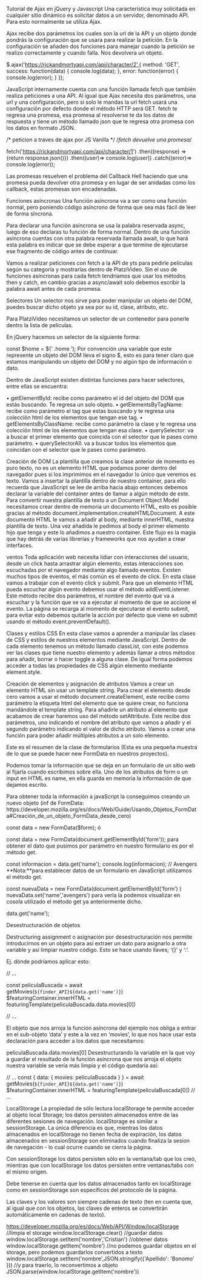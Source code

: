 <!-- Shift + Alt + A => comenta el codigo seleccionado -->

Tutorial de Ajax en jQuery y Javascript
Una característica muy solicitada en cualquier sitio dinámico es solicitar datos a un servidor, denominado API. Para esto normalmente se utiliza Ajax.

Ajax recibe dos parámetros los cuales son la url de la API y un objeto donde pondrás la configuración que se usara para realizar la petición. En la configuración se añaden dos funciones para manejar cuando la petición se realizo correctamente y cuando falla. Nos devolvera un objeto.

$.ajax('https://rickandmortyapi.com/api/character/2',{
method: 'GET',
success: function(data) {
  console.log(data);
},
error: function(error) {
  console.log(error);
}
});

JavaScript internamente cuenta con una función llamada fetch que también realiza peticiones a una API. Al igual que Ajax necesita dos parámetros, una url y una configuración, pero si solo le mandas la url fetch usará una configuración por defecto donde el método HTTP será GET.
fetch te regresa una promesa, esa promesa al resolverse te da los datos de respuesta y tiene un método llamado json que te regresa otra promesa con los datos en formato JSON.

/* peticion a traves de ajax por JS Vanilla */
/*fetch devuelve una promesa*/

fetch('https://rickandmortyapi.com/api/character/1')
  .then((response) => {return response.json()})
  .then((user)=> console.log(user))
  .catch((error)=> console.log(error));

Las promesas resuelven el problema del Callback Hell haciendo que una promesa pueda devolver otra promesa y en lugar de ser anidadas como los callback, estas promesas son encadenadas.

Funciones asíncronas
Una función asíncrona va a ser como una función normal, pero poniendo código asíncrono de forma que sea más fácil de leer de forma síncrona.

Para declarar una función asíncrona se usa la palabra reservada async, luego de eso declaras tu función de forma normal. Dentro de una función asíncrona cuentas con otra palabra reservada llamada await, lo que hará esta palabra es indicar que se debe esperar a que termine de ejecutarse ese fragmento de código antes de continuar.

Vamos a realizar peticiones con fetch a la API de yts para pedirle películas según su categoría y mostrarlas dentro de PlatziVideo. Sin el uso de funciones asíncronas para cada fetch tendríamos que usar los métodos then y catch, en cambio gracias a async/await solo debemos escribir la palabra await antes de cada promesa.

Selectores
Un selector nos sirve para poder manipular un objeto del DOM, puedes buscar dicho objeto ya sea por su id, clase, atributo, etc.

Para PlatziVideo necesitamos un selector de un contenedor para ponerle dentro la lista de películas.

En jQuery hacemos un selector de la siguiente forma:

const $home = $(‘ .home ’);
Por convención una variable que este represente un objeto del DOM lleva el signo $, esto es para tener claro que estamos manipulando un objeto del DOM y no algún tipo de información o dato.

Dentro de JavaScript existen distintas funciones para hacer selectores, entre ellas se encuentra:

• getElementById: recibe como parámetro el id del objeto del DOM que estás buscando. Te regresa un solo objeto.
• getElementsByTagName: recibe como parámetro el tag que estas buscando y te regresa una colección html de los elementos que tengan ese tag.
• getElementsByClassName: recibe como parámetro la clase y te regresa una colección html de los elementos que tengan esa clase.
• querySelector: va a buscar el primer elemento que coincida con el selector que le pases como parámetro.
• querySelectorAll: va a buscar todos los elementos que coincidan con el selector que le pases como parámetro.  

Creación de DOM
La plantilla que creamos la clase anterior de momento es puro texto, no es un elemento HTML que podamos poner dentro del navegador pues si los imprimimos en el navegador lo único que veremos es texto.
Vamos a insertar la plantilla dentro de nuestro container, para ello recuerda que JavaScript se lee de arriba hacia abajo entonces debemos declarar la variable del container antes de llamar a algún método de este.
Para convertir nuestra plantilla de texto a un Document Object Model necesitamos crear dentro de memoria un documento HTML, esto es posible gracias al método document.implementation.createHTMLDocument. A este documento HTML le vamos a añadir al body, mediante innerHTML, nuestra plantilla de texto. Una vez añadida le pedimos al body el primer elemento hijo que tenga y este lo añadimos a nuestro container.
Este flujo es la magia que hay detrás de varias librerías y frameworks que nos ayudan a crear interfaces.

ventos
Toda aplicación web necesita lidiar con interacciones del usuario, desde un click hasta arrastrar algún elemento, estas interacciones son escuchadas por el navegador mediante algo llamado eventos. Existen muchos tipos de eventos, el más común es el evento de click.
En esta clase vamos a trabajar con el evento click y submit.
Para que un elemento HTML pueda escuchar algún evento debemos usar el método addEventListener. Este método recibe dos parámetros, el nombre del evento que va a escuchar y la función que se va a ejecutar al momento de que se accione el evento.
La página se recarga al momento de ejecutarse el evento submit, para evitar esto debemos quitarle la acción por defecto que viene en submit usando el método event.preventDefault().

Clases y estilos CSS
En esta clase vamos a aprender a manipular las clases de CSS y estilos de nuestros elementos mediante JavaScript.
Dentro de cada elemento tenemos un método llamado classList, con este podemos ver las clases que tiene nuestro elemento y además llamar a otros métodos para añadir, borrar o hacer toggle a alguna clase.
De igual forma podemos acceder a todas las propiedades de CSS algún elemento mediante element.style.

Creación de elementos y asignación de atributos
Vamos a crear un elemento HTML sin usar un template string. Para crear el elemento desde cero vamos a usar el método document.createElement, este recibe como parámetro la etiqueta html del elemento que se quiere crear, no funciona mandándole el template string.
Para añadirle un atributo al elemento que acabamos de crear haremos uso del método setAttribute. Este recibe dos parámetros, uno indicando el nombre del atributo que vamos a añadir y el segundo parámetro indicando el valor de dicho atributo.
Vamos a crear una función para poder añadir múltiples atributos a un solo elemento.



Este es el resumen de la clase de formularios (Esta es una pequeña muestra de lo que se puede hacer new FormData en nuestros proyectos).

Podemos tomar la información que se deja en un formulario de un sitio web al fijarla cuando escribimos sobre ella. Uno de los atributos de form o un input en HTML es name, en ella guarda en memoria la información de que dejamos escrito.

<form action=""class="search" id="form">
<inputtype="text"name="name"placeholder="Buscar un artista o tema favorito"/>
</form>
Para obtener toda la información a javaScript la conseguimos creando un nuevo objeto (inf de FormData: https://developer.mozilla.org/es/docs/Web/Guide/Usando_Objetos_FormData#Creación_de_un_objeto_FormData_desde_cero)

const data = new FormData($form);
ó

const data = new FormData(document.getElementById('form'));
para obtener el dato que pusimos por parámetro en nuestro formulario es por el método get.

const informacion = data.get('name');
console.log(informacion);
	// Avengers
**Nota:**para establecer datos de un formulario en JavaScript utilizamos el método get.

const nuevaData = new FormData(document.getElementById('form') )
nuevaData.set('name','avengers')
para verla la podemos visualizar en cosola utilizado el método get ya anteriormente dicho.

data.get('name');

Desestructuración de objetos

Destructuring assignment o asignación por desestructuración nos permite introducirnos en un objeto para así extraer un dato para asignarlo a otra variable y así limpiar nuestro código.
Esto se hace usando llaves; ‘{}’ y ‘:’.

Ej. dónde podríamos aplicar esto:


// ...

  const peliculaBuscada = await getMovies(`${finder_API}${data.get('name')}`)
  $featuringContainer.innerHTML = featuringTemplate(peliculaBuscada.data.movies[0])

// ...

El objeto que nos arroja la función asíncrona del ejemplo nos obliga a entrar en el sub-objeto ‘data’ y este a la vez en ‘movies’, lo que nos hace usar esta declaración para acceder a los datos que necesitamos:

peliculaBuscada.data.movies[0]
Desestructurando la variable en la que voy a guardar el resultado de la función asíncrona que nos arroja el objeto nuestra variable se vería más limpia y el código quedaría así:


// ...
  const { 
	    data: {
	    	movies: peliculaBuscada 
	    }
	} = await getMovies(`${finder_API}${data.get('name')}`)
        $featuringContainer.innerHTML = featuringTemplate(peliculaBuscada[0])
// ...

LocalStorage
La propiedad de sólo lectura localStorage te permite acceder al objeto local Storage; los datos persisten almacenados entre de las diferentes sesiones de navegación. localStorage es similar a sessionStorage. La única diferencia es que, mientras los datos almacenados en localStorage no tienen fecha de expiración, los datos almacenados en sessionStorage son eliminados cuando finaliza la sesion de navegación - lo cual ocurre cuando se cierra la página.

Con sessionStorage los datos persisten sólo en la ventana/tab que los creó, mientras que con localStorage los datos persisten entre ventanas/tabs con el mismo origen.

Debe tenerse en cuenta que los datos almacenados tanto en localStorage como en sessionStorage son específicos del protocolo de la página.

Las claves y los valores son siempre cadenas de texto (ten en cuenta que, al igual que con los objetos, las claves de enteros se convertirán automáticamente en cadenas de texto).

https://developer.mozilla.org/es/docs/Web/API/Window/localStorage
//limpia el storage
window.localStorage.clear() 
//guardar datos
window.localStorage.setItem('nombre','Cristian')
//obtener datos
window.localStorage.getItem('nombre')
//no podemos guardar objetos en el storage, pero podemos guardarlos convertidos a texto
window.localStorage.setItem('nombre',JSON.stringify({'Apellido': 'Bonomo' }))
//y para traerlo, lo reconvertimos a objeto
JSON.parse(window.localStorage.getItem('nombre'))